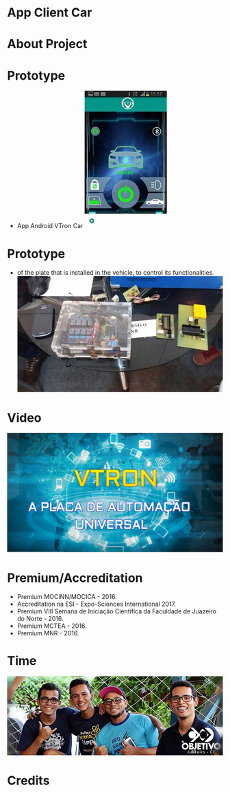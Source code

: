 # App Client Car

# About Project

# Prototype
- App Android VTron Car
![screenshot](https://github.com/vtronboard/AppClientCar/blob/master/img/app_car.jpg)

# Prototype
- of the plate that is installed in the vehicle, to control its functionalities.
![screenshot](https://github.com/vtronboard/AppClientCar/blob/master/img/prototipo_boardcar.jpg)

# Video
[![Alt text](https://github.com/vtronboard/AppClientCar/blob/master/img/bg_video.png)](https://www.youtube.com/watch?v=qLMEAMd1mVY)

# Premium/Accreditation
- Premium MOCINN/MOCICA - 2016.
- Accreditation na ESI - Expo-Sciences International 2017.
- Premium VIII Semana de Iniciação Científica da Faculdade de Juazeiro do Norte - 2016.
- Premium MCTEA - 2016.
- Premium MNR - 2016.

# Time
![screenshot](https://github.com/vtronboard/AppClientCar/blob/master/img/time.jpg)

# Credits


